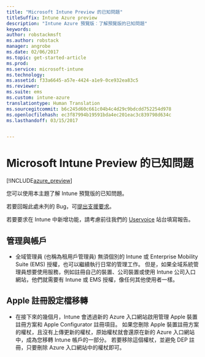 ```yaml
---
title: "Microsoft Intune Preview 的已知問題"
titleSuffix: Intune Azure preview
description: "Intune Azure 預覽版︰了解預覽版的已知問題"
keywords: 
author: robstackmsft
ms.author: robstack
manager: angrobe
ms.date: 02/06/2017
ms.topic: get-started-article
ms.prod: 
ms.service: microsoft-intune
ms.technology: 
ms.assetid: f33a6645-a57e-4424-a1e9-0ce932ea83c5
ms.reviewer: 
ms.suite: ems
ms.custom: intune-azure
translationtype: Human Translation
ms.sourcegitcommit: b6c245d60c661c04b4c4d29c9bdcdd752254d978
ms.openlocfilehash: ec3f87994b19591bda4ec201eac3c839798d634c
ms.lasthandoff: 03/15/2017


---
```


# <a name="known-issues-in-the-microsoft-intune-preview"></a>Microsoft Intune Preview 的已知問題


[!INCLUDE[azure_preview](../includes/azure_preview.md)]


您可以使用本主題了解 Intune 預覽版的已知問題。

若要回報此處未列的 Bug，可[提出支援要求](https://docs.microsoft.com/intune/troubleshoot/how-to-get-support-for-microsoft-intune)。

若要要求在 Intune 中新增功能，請考慮前往我們的 [Uservoice](https://microsoftintune.uservoice.com/forums/291681-ideas/category/189016-azure-admin-console) 站台填寫報告。

## <a name="administration-and-accounts"></a>管理與帳戶

- 全域管理員 (也稱為租用戶管理員) 無須個別的 Intune 或 Enterprise Mobility Suite (EMS) 授權，也可以繼續執行日常的管理工作。 但是，如果全域系統管理員想要使用服務，例如註冊自己的裝置、公司裝置或使用 Intune 公司入口網站，他們就需要有 Intune 或 EMS 授權，像任何其他使用者一樣。

## <a name="apple-enrollment-profile-migration"></a>Apple 註冊設定檔移轉
- 在接下來的幾個月，Intune 會透過新的 Azure 入口網站啟用管理 Apple 裝置註冊方案和 Apple Configurator 註冊項目。 如果您刪除 Apple 裝置註冊方案的權杖，且沒有上傳更新的權杖，原始權杖就會還原在新的 Azure 入口網站中，成為您移轉 Intune 帳戶的一部分。 若要移除這個權杖，並避免 DEP 註冊，只要刪除 Azure 入口網站中的權杖即可。 

